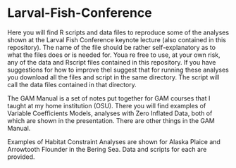 # Larval-Fish-Conference
Here you will find R scripts and data files to reproduce some of the analyses shown at the Larval Fish Conference keynote lecture (also contained in this repository). The name of the file should be rather self-explanatory as to what the files does or is needed for. Youa re free to use, at your own risk, any of the data and Rscript files contained in this repository. If you have suggestions for how to improve theI suggest that for running these analyses you download all the files and script in the same directory. The script will call the data files contained in that directory.

The GAM Manual is a set of notes put together for GAM courses that I taught at my home institution (OSU). There you will find examples of Variable Coefficients Models, analyses with Zero Inflated Data, both of which are shown in the presentation. There are other things in the GAM Manual.

Examples of Habitat Constraint Analyses are shown for Alaska Plaice and Arrowtooth Flounder in the Bering Sea. Data and scripts for each are provided.

